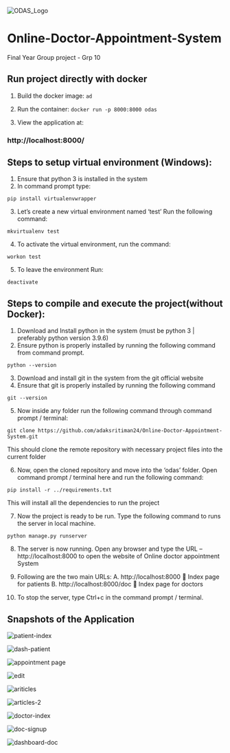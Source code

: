 ![ODAS_Logo](https://user-images.githubusercontent.com/53531220/177011310-605f319d-88df-4236-be1a-4de516525529.png)

# Online-Doctor-Appointment-System
Final Year Group project - Grp 10

## Run project directly with docker
1. Build the docker image: 
`ad`

2. Run the container:
`docker run -p 8000:8000 odas`

3. View the application at:
### http://localhost:8000/

## Steps to setup virtual environment (Windows):
1. Ensure that python 3 is installed in the system
2. In command prompt type:

`pip install virtualenvwrapper`

3. Let’s create a new virtual environment named ‘test’
Run the following command:

`mkvirtualenv test`

4. To activate the virtual environment, run the command:

`workon test`

5. To leave the environment
Run:

`deactivate`

## Steps to compile and execute the project(without Docker):

1. Download and Install python in the system (must be python 3 | preferably python version 3.9.6)
2. Ensure python is properly installed by running the following command from command prompt.

`python --version`

3. Download and install git in the system from the git official website
4. Ensure that git is properly installed by running the following command

`git --version`

5. Now inside any folder run the following command through command prompt / terminal:

`git clone https://github.com/adaksritiman24/Online-Doctor-Appointment-System.git`

This should clone the remote repository with necessary project files into the current folder

6. Now, open the cloned repository and move into the ‘odas’ folder. Open command prompt / terminal here and run the following command: 

`pip install -r ../requirements.txt`

This will install all the dependencies to run the project

7. Now the project is ready to be run. Type the following command to runs the server in local machine.

`python manage.py runserver`

8. The server is now running. Open any browser and type the URL – http://localhost:8000
to open the website of Online doctor appointment System 

9.  Following are the two main URLs:
A. http://localhost:8000   Index page for patients 
B. http://localhost:8000/doc  Index page for doctors

10. To stop the server, type Ctrl+c in the command prompt / terminal.


## Snapshots of the Application

![patient-index](https://user-images.githubusercontent.com/53531220/177011011-d00b26b3-f3e8-4698-8a66-e0cfb34565b3.JPG)

![dash-patient](https://user-images.githubusercontent.com/53531220/177011017-d0405be9-a414-47ee-8973-65ed1b088f1f.JPG)

![appointment page](https://user-images.githubusercontent.com/53531220/177011012-493ed2ae-d28f-4ca3-b817-a39317a1734d.JPG)

![edit](https://user-images.githubusercontent.com/53531220/177011023-e0e410e5-d575-4f5f-926f-71be5153cf90.JPG)

![ariticles](https://user-images.githubusercontent.com/53531220/177011013-1be5ab8b-2947-4c1b-8e20-92fe76c2b10e.JPG)

![articles-2](https://user-images.githubusercontent.com/53531220/177011015-62481aa1-546f-41e9-97bb-652290894b9e.JPG)

![doctor-index](https://user-images.githubusercontent.com/53531220/177011021-f7a9e619-c56c-41f6-a83f-c32f4849cd30.JPG)

![doc-signup](https://user-images.githubusercontent.com/53531220/177011019-1fbc00ab-fbe6-4033-9112-38397c296f61.JPG)

![dashboard-doc](https://user-images.githubusercontent.com/53531220/177011016-7088bf54-dcc6-4a81-8dda-db999291a9bd.JPG)

